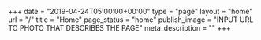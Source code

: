 +++
date = "2019-04-24T05:00:00+00:00"
type = "page"
layout = "home"
url = "/"
title = "Home"
page_status = "home"
publish_image = "INPUT URL TO PHOTO THAT DESCRIBES THE PAGE"
meta_description = ""
+++